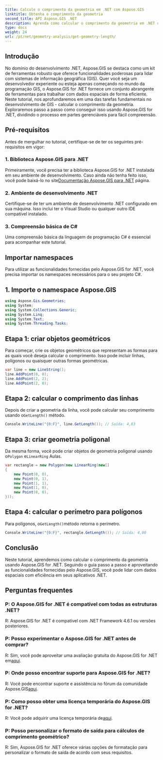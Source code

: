 ```yaml
---
title: Calcule o comprimento da geometria em .NET com Aspose.GIS
linktitle: Obtenha o comprimento da geometria
second_title: API Aspose.GIS .NET
description: Aprenda como calcular o comprimento da geometria em .NET usando Aspose.GIS para manipulação eficiente de dados espaciais. Guia passo a passo com exemplos de código.
type: docs
weight: 24
url: /pt/net/geometry-analysis/get-geometry-length/
---
```

## Introdução
No domínio do desenvolvimento .NET, Aspose.GIS se destaca como um kit de ferramentas robusto que oferece funcionalidades poderosas para lidar com sistemas de informação geográfica (GIS). Quer você seja um desenvolvedor experiente ou esteja apenas começando no mundo da programação GIS, o Aspose.GIS for .NET fornece um conjunto abrangente de ferramentas para trabalhar com dados espaciais de forma eficiente. Neste tutorial, nos aprofundaremos em uma das tarefas fundamentais no desenvolvimento de GIS - calcular o comprimento da geometria. Exploraremos passo a passo como conseguir isso usando Aspose.GIS for .NET, dividindo o processo em partes gerenciáveis para fácil compreensão.
## Pré-requisitos
Antes de mergulhar no tutorial, certifique-se de ter os seguintes pré-requisitos em vigor:
### 1. Biblioteca Aspose.GIS para .NET
 Primeiramente, você precisa ter a biblioteca Aspose.GIS for .NET instalada em seu ambiente de desenvolvimento. Caso ainda não tenha feito isso, você pode baixá-lo no site[Documentação Aspose.GIS para .NET](https://reference.aspose.com/gis/net/) página.
### 2. Ambiente de desenvolvimento .NET
Certifique-se de ter um ambiente de desenvolvimento .NET configurado em sua máquina. Isso inclui ter o Visual Studio ou qualquer outro IDE compatível instalado.
### 3. Compreensão básica de C#
Uma compreensão básica da linguagem de programação C# é essencial para acompanhar este tutorial.

## Importar namespaces
Para utilizar as funcionalidades fornecidas pelo Aspose.GIS for .NET, você precisa importar os namespaces necessários para o seu projeto C#.
## 1. Importe o namespace Aspose.GIS
```csharp
using Aspose.Gis.Geometries;
using System;
using System.Collections.Generic;
using System.Linq;
using System.Text;
using System.Threading.Tasks;
```

## Etapa 1: criar objetos geométricos
Para começar, crie os objetos geométricos que representam as formas para as quais você deseja calcular o comprimento. Isso pode incluir linhas, polígonos ou quaisquer outras formas geométricas.
```csharp
var line = new LineString();
line.AddPoint(0, 0);
line.AddPoint(2, 2);
line.AddPoint(2, 0);
```
## Etapa 2: calcular o comprimento das linhas
 Depois de criar a geometria da linha, você pode calcular seu comprimento usando o`GetLength()` método.
```csharp
Console.WriteLine("{0:F}", line.GetLength()); // Saída: 4,83
```
## Etapa 3: criar geometria poligonal
 Da mesma forma, você pode criar objetos de geometria poligonal usando o`Polygon` e`LinearRing` Aulas.
```csharp
var rectangle = new Polygon(new LinearRing(new[]
{
    new Point(0, 0),
    new Point(0, 1),
    new Point(1, 1),
    new Point(1, 0),
    new Point(0, 0),
}));
```
## Etapa 4: calcular o perímetro para polígonos
 Para polígonos, o`GetLength()`método retorna o perímetro.
```csharp
Console.WriteLine("{0:F}", rectangle.GetLength()); // Saída: 4,00
```

## Conclusão
Neste tutorial, aprendemos como calcular o comprimento da geometria usando Aspose.GIS for .NET. Seguindo o guia passo a passo e aproveitando as funcionalidades fornecidas pelo Aspose.GIS, você pode lidar com dados espaciais com eficiência em seus aplicativos .NET.
## Perguntas frequentes
### P: O Aspose.GIS for .NET é compatível com todas as estruturas .NET?
R: Aspose.GIS for .NET é compatível com .NET Framework 4.6.1 ou versões posteriores.
### P: Posso experimentar o Aspose.GIS for .NET antes de comprar?
 R: Sim, você pode aproveitar uma avaliação gratuita do Aspose.GIS for .NET em[aqui](https://releases.aspose.com/).
### P: Onde posso encontrar suporte para Aspose.GIS for .NET?
 R: Você pode encontrar suporte e assistência no fórum da comunidade Aspose.GIS[aqui](https://forum.aspose.com/c/gis/33).
### P: Como posso obter uma licença temporária do Aspose.GIS for .NET?
 R: Você pode adquirir uma licença temporária de[aqui](https://purchase.aspose.com/temporary-license/).
### P: Posso personalizar o formato de saída para cálculos de comprimento geométrico?
R: Sim, Aspose.GIS for .NET oferece várias opções de formatação para personalizar o formato de saída de acordo com seus requisitos.